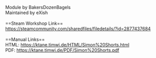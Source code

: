 Module by BakersDozenBagels<br/>
Maintained by eXish<br/>
<br/>
==Steam Workshop Link==<br/>
https://steamcommunity.com/sharedfiles/filedetails/?id=2877437684<br/>
<br/>
==Manual Links==<br/>
HTML: https://ktane.timwi.de/HTML/Simon%20Shorts.html<br/>
PDF: https://ktane.timwi.de/PDF/Simon%20Shorts.pdf<br/>
